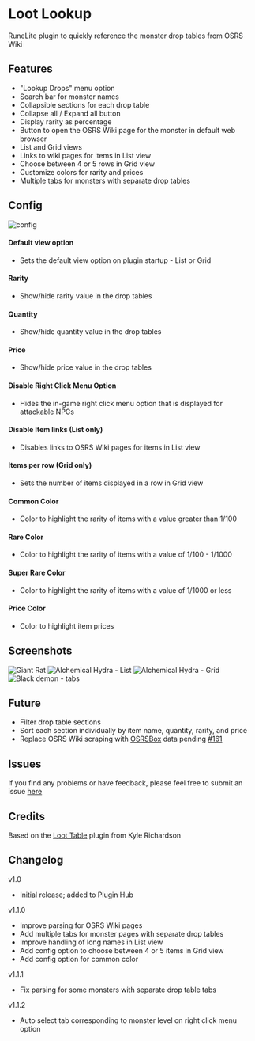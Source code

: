 # Loot Lookup

RuneLite plugin to quickly reference the monster drop tables from OSRS Wiki

## Features

- "Lookup Drops" menu option
- Search bar for monster names
- Collapsible sections for each drop table
- Collapse all / Expand all button
- Display rarity as percentage
- Button to open the OSRS Wiki page for the monster in default web browser
- List and Grid views
- Links to wiki pages for items in List view
- Choose between 4 or 5 rows in Grid view
- Customize colors for rarity and prices
- Multiple tabs for monsters with separate drop tables


Config
------

![config](https://i.imgur.com/cVVmFbC.png)
#### Default view option
  - Sets the default view option on plugin startup - List or Grid
####  Rarity 
  - Show/hide rarity value in the drop tables
####  Quantity 
  - Show/hide quantity value in the drop tables
#### Price 
  - Show/hide price value in the drop tables
#### Disable Right Click Menu Option
  - Hides the in-game right click menu option that is displayed for attackable NPCs
####  Disable Item links (List only)
  - Disables links to OSRS Wiki pages for items in List view
####  Items per row (Grid only)
  - Sets the number of items displayed in a row in Grid view
####  Common Color
  - Color to highlight the rarity of items with a value greater than 1/100
####  Rare Color
- Color to highlight the rarity of items with a value of 1/100 - 1/1000
####  Super Rare Color
- Color to highlight the rarity of items with a value of 1/1000 or less
####  Price Color
- Color to highlight item prices




Screenshots
-----------
![Giant Rat](https://i.imgur.com/kOpBmOo.png)
![Alchemical Hydra - List](https://i.imgur.com/Qi7VV9q.png)
![Alchemical Hydra - Grid](https://i.imgur.com/60grKG8.png)
![Black demon - tabs](https://i.imgur.com/OlSsUHR.png)

## Future

- Filter drop table sections
- Sort each section individually by item name, quantity, rarity, and price
- Replace OSRS Wiki scraping with [OSRSBox](https://www.osrsbox.com/) data pending [#161](https://github.com/osrsbox/osrsbox-db/issues/161)

## Issues

If you find any problems or have feedback, please feel free to submit an issue [here](https://github.com/donth77/loot-lookup-plugin/issues)

Credits
-------
Based on the [Loot Table](https://github.com/Sir-Kyle-Richardson/OSRS-loottable) plugin from Kyle Richardson

## Changelog
v1.0
- Initial release; added to Plugin Hub

v1.1.0
- Improve parsing for OSRS Wiki pages
- Add multiple tabs for monster pages with separate drop tables
- Improve handling of long names in List view
- Add config option to choose between 4 or 5 items in Grid view
- Add config option for common color

v1.1.1
- Fix parsing for some monsters with separate drop table tabs

v1.1.2
- Auto select tab corresponding to monster level on right click menu option 
